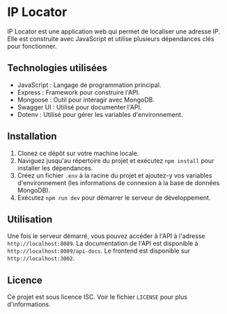 # IP Locator

IP Locator est une application web qui permet de localiser une adresse IP. Elle est construite avec JavaScript et utilise plusieurs dépendances clés pour fonctionner.

## Technologies utilisées

- JavaScript : Langage de programmation principal.
- Express : Framework pour construire l'API.
- Mongoose : Outil pour interagir avec MongoDB.
- Swagger UI : Utilisé pour documenter l'API.
- Dotenv : Utilisé pour gérer les variables d'environnement.

## Installation

1. Clonez ce dépôt sur votre machine locale.
2. Naviguez jusqu'au répertoire du projet et exécutez `npm install` pour installer les dépendances.
3. Créez un fichier `.env` à la racine du projet et ajoutez-y vos variables d'environnement (les informations de connexion à la base de données MongoDB).
4. Exécutez `npm run dev` pour démarrer le serveur de développement.

## Utilisation

Une fois le serveur démarré, vous pouvez accéder à l'API à l'adresse `http://localhost:8089`. La documentation de l'API est disponible à `http://localhost:8089/api-docs`. Le frontend est disponible sur `http://localhost:3002`.

## Licence

Ce projet est sous licence ISC. Voir le fichier `LICENSE` pour plus d'informations.
